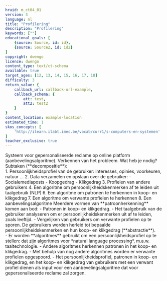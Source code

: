 ```yaml
---
hruid: m_ct04_01
version: 3
language: nl
title: "Profilering"
description: "Profilering"
keywords: [""]
educational_goals: [
    {source: Source, id: id}, 
    {source: Source2, id: id2}
]
copyright: dwengo
licence: dwengo
content_type: text/ct-schema
available: true
target_ages: [12, 13, 14, 15, 16, 17, 18]
difficulty: 3
return_value: {
    callback_url: callback-url-example,
    callback_schema: {
        att: test,
        att2: test2
    }
}
content_location: example-location
estimated_time: 1
skos_concepts: [
    'http://ilearn.ilabt.imec.be/vocab/curr1/s-computers-en-systemen'
]
teacher_exclusive: true
---
```


<context>
Systeem voor gepersonaliseerde reclame op online platform (aanbevelingsalgoritme). 
</div>
</context>
<decomposition>
Verkennen van het probleem. Wat heb je nodig? <br> Subtaken (**decompositie**):<br>
1. Persoonlijkheidsprofiel van de gebruiker: interesses, opinies, voorkeuren, natuur ... 
2. Data verzamelen en opslaan over de gebruiker:
    - Socialemediaposts
    - Koopgedrag
    - Klikgedrag  
3. Profielen van andere gebruikers
4. Een algoritme om persoonlijkheidskenmerken af te leiden uit taalgebruik (NLP)
6. Een algoritme om patronen te herkennen in koop- en klikgedrag
7. Een algoritme om verwante profielen te herkennen  
8. Een aanbevelingsalgoritme 
</decomposition>
<patternRecognition>
Meerdere vormen van **patroonherkenning** komen aan bod:
- Patronen in koop- en klikgedrag. 
- Het taalgebruik van de gebruiker analyseren om er persoonlijkheidskenmerken uit af te leiden, zoals leeftijd. 
- Vergelijken van gebruikers om verwante profielen op te sporen. 
</patternRecognition>
<abstraction>
De gebruikers worden herleid tot bepaalde persoonlijkheidskenmerken en hun koop- en klikgedrag (**abstractie**).<br>
</abstraction>
<algorithms>
- Er worden **algoritmes** gebruikt om een persoonlijkheidsprofiel op te stellen: dat zijn algoritmes voor *natural language processing*, m.a.w. taaltechnologie. 
- Andere algoritmes herkennen patronen in het koop- en klikgedrag.
- Met behulp van nog andere algoritmes worden er verwante profielen opgespoord. 
- Het persoonlijkheidsprofiel, patronen in koop- en klikgedrag, en het koop- en klikgedrag van gebruikers met een verwant profiel dienen als input voor een aanbevelingsalgoritme dat voor gepersonaliseerde reclame zal zorgen.<br>
</algorithms>


